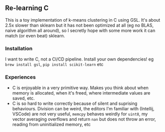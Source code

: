 ## Re-learning C

This is a toy implementation of k-means clustering in C using GSL. It's about 2.5x slower than sklearn but it has not been optimized at all (eg no BLAS, naive algorithm all around), so I secretly hope with some more work it can match (or even beat) sklearn.

### Installation

I want to write C, not a CI/CD pipeline. Install your own dependencies! eg `brew install gsl`, `pip install scikit-learn` etc

### Experiences

- C is enjoyable in a very primitive way. Makes you think about when memory is allocated, when it's freed, where intermediate values are saved, etc.
- C is so hard to write correctly because of silent and suprising behaviours. Division can be weird, the editors I'm familiar with (Intellij, VSCode) are not very useful, `memcpy` behaves weirdly for `uint8`, my vector averaging overflows and return `nan` but does not throw an error, reading from uninitialized memory, etc 